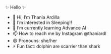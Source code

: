✨ Hello ✨

- 👋 Hi, I’m Thania Ardilla
- 👀 I’m interested in Sleeping!!
- 🌱 I’m currently learning Advance AI
- 📫 How to reach me by Instagram @thaniardl
- 😄 Pronouns: she/her
- ⚡ Fun fact: dolphin are scarrier than shark
